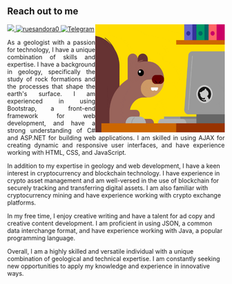 ## Reach out to me

<a href="https://github.com/antonkomarev/github-profile-views-counter">
	<img src="https://komarev.com/ghpvc/?username=thecoldblooded&style=for-the-badge">
</a>
<a href="https://twitter.com/laf_lafi_acar" target="blank">
	<img src="https://img.shields.io/twitter/follow/ruesandora0?logo=twitter&style=for-the-badge" alt="ruesandora0"/>
</a>
<a href="https://t.me/nodehunter007">
	<img src="https://upload.wikimedia.org/wikipedia/commons/thumb/8/82/Telegram_logo.svg/1200px-Telegram_logo.svg.png" alt="Telegram" width="50" height="40"/>
</a>

<img src="https://github.com/thecoldblooded/Who-I-am/blob/main/giphy.gif" align="right" width="300" height="250"/>


<p style="text-align:justify; text-justify:inter-word;"> As a geologist with a passion for technology, I have a unique combination of skills and expertise. I have a background in geology, specifically the study of rock formations and the processes that shape the earth's surface. I am experienced in using Bootstrap, a front-end framework for web development, and have a strong understanding of C# and ASP.NET for building web applications. I am skilled in using AJAX for creating dynamic and responsive user interfaces, and have experience working with HTML, CSS, and JavaScript.</p>

In addition to my expertise in geology and web development, I have a keen interest in cryptocurrency and blockchain technology. I have experience in crypto asset management and am well-versed in the use of blockchain for securely tracking and transferring digital assets. I am also familiar with cryptocurrency mining and have experience working with crypto exchange platforms.

In my free time, I enjoy creative writing and have a talent for ad copy and creative content development. I am proficient in using JSON, a common data interchange format, and have experience working with Java, a popular programming language.

Overall, I am a highly skilled and versatile individual with a unique combination of geological and technical expertise. I am constantly seeking new opportunities to apply my knowledge and experience in innovative ways.

